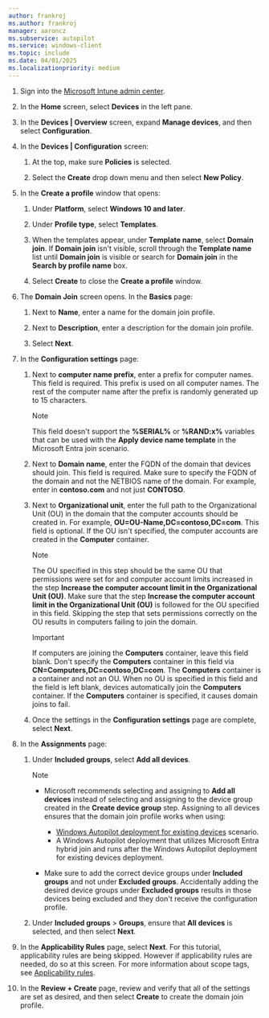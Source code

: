 ```yaml
---
author: frankroj
ms.author: frankroj
manager: aaroncz
ms.subservice: autopilot
ms.service: windows-client
ms.topic: include
ms.date: 04/01/2025
ms.localizationpriority: medium
---
```


<!-- This file is shared by the following articles:

pre-provisioning/hybrid-azure-ad-join-domain-join-profile.md
user-driven/hybrid-azure-ad-join-domain-join-profile.md

Headings are driven by article context. -->

1. Sign into the [Microsoft Intune admin center](https://go.microsoft.com/fwlink/?linkid=2109431).

1. In the **Home** screen, select **Devices** in the left pane.

1. In the **Devices | Overview** screen, expand **Manage devices**, and then select **Configuration**.

1. In the **Devices | Configuration** screen:

   1. At the top, make sure **Policies** is selected.

   1. Select the **Create** drop down menu and then select **New Policy**.

1. In the **Create a profile** window that opens:

   1. Under **Platform**, select **Windows 10 and later**.

   1. Under **Profile type**, select **Templates**.

   1. When the templates appear, under **Template name**, select **Domain join**. If **Domain join** isn't visible, scroll through the **Template name** list until **Domain join** is visible or search for **Domain join** in the **Search by profile name** box.

   1. Select **Create** to close the **Create a profile** window.

1. The **Domain Join** screen opens. In the **Basics** page:

   1. Next to **Name**, enter a name for the domain join profile.

   1. Next to **Description**, enter a description for the domain join profile.

   1. Select **Next**.

1. In the **Configuration settings** page:

   1. Next to **computer name prefix**, enter a prefix for computer names. This field is required. This prefix is used on all computer names. The rest of the computer name after the prefix is randomly generated up to 15 characters.

        > [!NOTE]
        >
        > This field doesn't support the **%SERIAL%** or **%RAND:x%** variables that can be used with the **Apply device name template** in the Microsoft Entra join scenario.

   1. Next to **Domain name**, enter the FQDN of the domain that devices should join. This field is required. Make sure to specify the FQDN of the domain and not the NETBIOS name of the domain. For example, enter in **contoso.com** and not just **CONTOSO**.

   1. Next to **Organizational unit**, enter the full path to the Organizational Unit (OU) in the domain that the computer accounts should be created in. For example, **OU=OU-Name,DC=contoso,DC=com**. This field is optional. If the OU isn't specified, the computer accounts are created in the **Computer** container.

        > [!NOTE]
        >
        > The OU specified in this step should be the same OU that permissions were set for and computer account limits increased in the step **Increase the computer account limit in the Organizational Unit (OU)**. Make sure that the step **Increase the computer account limit in the Organizational Unit (OU)** is followed for the OU specified in this field. Skipping the step that sets permissions correctly on the OU results in computers failing to join the domain.

        > [!IMPORTANT]
        >
        > If computers are joining the **Computers** container, leave this field blank. Don't specify the **Computers** container in this field via **CN=Computers,DC=contoso,DC=com**. The **Computers** container is a container and not an OU. When no OU is specified in this field and the field is left blank, devices automatically join the **Computers** container. If the **Computers** container is specified, it causes domain joins to fail.

   1. Once the settings in the **Configuration settings** page are complete, select **Next**.

1. In the **Assignments** page:

   1. Under **Included groups**, select **Add all devices**.

        > [!NOTE]
        >
        > - Microsoft recommends selecting and assigning to **Add all devices** instead of selecting and assigning to the device group created in the **Create device group** step. Assigning to all devices ensures that the domain join profile works when using:
        >
        >   - [Windows Autopilot deployment for existing devices](../existing-devices/existing-devices-workflow.md) scenario.
        >   - A Windows Autopilot deployment that utilizes Microsoft Entra hybrid join and runs after the Windows Autopilot deployment for existing devices deployment.
        >
        > - Make sure to add the correct device groups under **Included groups** and not under **Excluded groups**. Accidentally adding the desired device groups under **Excluded groups** results in those devices being excluded and they don't receive the configuration profile.

   1. Under **Included groups** > **Groups**, ensure that **All devices** is selected, and then select **Next**.

1. In the **Applicability Rules** page, select **Next**. For this tutorial, applicability rules are being skipped. However if applicability rules are needed, do so at this screen. For more information about scope tags, see [Applicability rules](/mem/intune-service/configuration/device-profile-create#applicability-rules).

1. In the **Review + Create** page, review and verify that all of the settings are set as desired, and then select **Create** to create the domain join profile.
